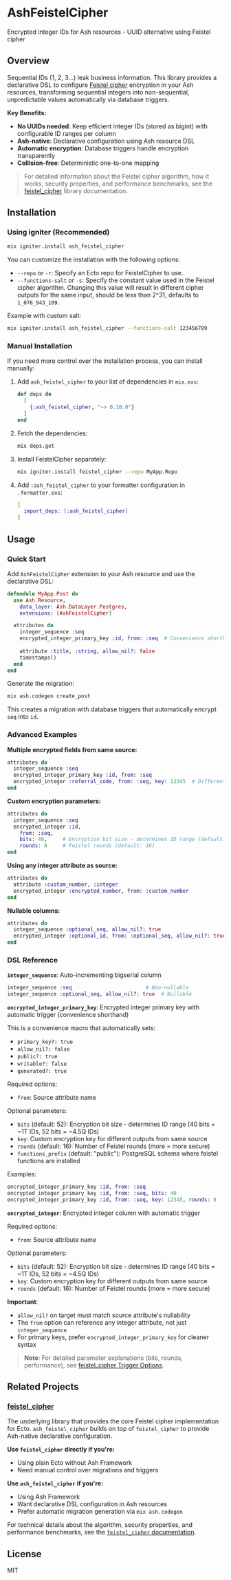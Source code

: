 # AshFeistelCipher

Encrypted integer IDs for Ash resources - UUID alternative using Feistel cipher

## Overview

Sequential IDs (1, 2, 3...) leak business information. This library provides a declarative DSL to configure [Feistel cipher](https://github.com/devall-org/feistel_cipher) encryption in your Ash resources, transforming sequential integers into non-sequential, unpredictable values automatically via database triggers.

**Key Benefits:**
- **No UUIDs needed**: Keep efficient integer IDs (stored as bigint) with configurable ID ranges per column
- **Ash-native**: Declarative configuration using Ash resource DSL
- **Automatic encryption**: Database triggers handle encryption transparently
- **Collision-free**: Deterministic one-to-one mapping

> For detailed information about the Feistel cipher algorithm, how it works, security properties, and performance benchmarks, see the [feistel_cipher](https://github.com/devall-org/feistel_cipher) library documentation.

## Installation

### Using igniter (Recommended)

```bash
mix igniter.install ash_feistel_cipher
```

You can customize the installation with the following options:

* `--repo` or `-r`: Specify an Ecto repo for FeistelCipher to use.
* `--functions-salt` or `-s`: Specify the constant value used in the Feistel cipher algorithm. Changing this value will result in different cipher outputs for the same input, should be less than 2^31, defaults to `1_076_943_109`.

Example with custom salt:

```bash
mix igniter.install ash_feistel_cipher --functions-salt 123456789
```

### Manual Installation

If you need more control over the installation process, you can install manually:

1. Add `ash_feistel_cipher` to your list of dependencies in `mix.exs`:

   ```elixir
   def deps do
     [
       {:ash_feistel_cipher, "~> 0.10.0"}
     ]
   end
   ```

2. Fetch the dependencies:

   ```bash
   mix deps.get
   ```

3. Install FeistelCipher separately:

   ```bash
   mix igniter.install feistel_cipher --repo MyApp.Repo
   ```

4. Add `:ash_feistel_cipher` to your formatter configuration in `.formatter.exs`:

   ```elixir
   [
     import_deps: [:ash_feistel_cipher]
   ]
   ```

## Usage

### Quick Start

Add `AshFeistelCipher` extension to your Ash resource and use the declarative DSL:

```elixir
defmodule MyApp.Post do
  use Ash.Resource,
    data_layer: Ash.DataLayer.Postgres,
    extensions: [AshFeistelCipher]

  attributes do
    integer_sequence :seq
    encrypted_integer_primary_key :id, from: :seq  # Convenience shorthand!
    
    attribute :title, :string, allow_nil?: false
    timestamps()
  end
end
```

Generate the migration:
```bash
mix ash.codegen create_post
```

This creates a migration with database triggers that automatically encrypt `seq` into `id`.

### Advanced Examples

**Multiple encrypted fields from same source:**
```elixir
attributes do
  integer_sequence :seq
  encrypted_integer_primary_key :id, from: :seq
  encrypted_integer :referral_code, from: :seq, key: 12345  # Different key for referral codes
end
```

**Custom encryption parameters:**
```elixir
attributes do
  integer_sequence :seq
  encrypted_integer :id, 
    from: :seq,
    bits: 40,     # Encryption bit size - determines ID range (default: 52)
    rounds: 8     # Feistel rounds (default: 16)
end
```

**Using any integer attribute as source:**
```elixir
attributes do
  attribute :custom_number, :integer
  encrypted_integer :encrypted_number, from: :custom_number
end
```

**Nullable columns:**
```elixir
attributes do
  integer_sequence :optional_seq, allow_nil?: true
  encrypted_integer :optional_id, from: :optional_seq, allow_nil?: true
end
```

### DSL Reference

**`integer_sequence`**: Auto-incrementing bigserial column
```elixir
integer_sequence :seq                        # Non-nullable
integer_sequence :optional_seq, allow_nil?: true  # Nullable
```

**`encrypted_integer_primary_key`**: Encrypted integer primary key with automatic trigger (convenience shorthand)

This is a convenience macro that automatically sets:
- `primary_key?: true`
- `allow_nil?: false`
- `public?: true`
- `writable?: false`
- `generated?: true`

Required options:
- `from`: Source attribute name

Optional parameters:
- `bits` (default: 52): Encryption bit size - determines ID range (40 bits = ~1T IDs, 52 bits = ~4.5Q IDs)
- `key`: Custom encryption key for different outputs from same source
- `rounds` (default: 16): Number of Feistel rounds (more = more secure)
- `functions_prefix` (default: "public"): PostgreSQL schema where feistel functions are installed

Examples:
```elixir
encrypted_integer_primary_key :id, from: :seq
encrypted_integer_primary_key :id, from: :seq, bits: 40
encrypted_integer_primary_key :id, from: :seq, key: 12345, rounds: 8
```

**`encrypted_integer`**: Encrypted integer column with automatic trigger

Required options:
- `from`: Source attribute name

Optional parameters:
- `bits` (default: 52): Encryption bit size - determines ID range (40 bits = ~1T IDs, 52 bits = ~4.5Q IDs)
- `key`: Custom encryption key for different outputs from same source
- `rounds` (default: 16): Number of Feistel rounds (more = more secure)

**Important**: 
- `allow_nil?` on target must match source attribute's nullability
- The `from` option can reference any integer attribute, not just `integer_sequence`
- For primary keys, prefer `encrypted_integer_primary_key` for cleaner syntax

> **Note**: For detailed parameter explanations (bits, rounds, performance), see [feistel_cipher Trigger Options](https://github.com/devall-org/feistel_cipher#trigger-options).

## Related Projects

### [feistel_cipher](https://github.com/devall-org/feistel_cipher)

The underlying library that provides the core Feistel cipher implementation for Ecto. `ash_feistel_cipher` builds on top of `feistel_cipher` to provide Ash-native declarative configuration.

**Use `feistel_cipher` directly if you're:**
- Using plain Ecto without Ash Framework
- Need manual control over migrations and triggers

**Use `ash_feistel_cipher` if you're:**
- Using Ash Framework
- Want declarative DSL configuration in Ash resources
- Prefer automatic migration generation via `mix ash.codegen`

For technical details about the algorithm, security properties, and performance benchmarks, see the [`feistel_cipher` documentation](https://github.com/devall-org/feistel_cipher).

## License

MIT